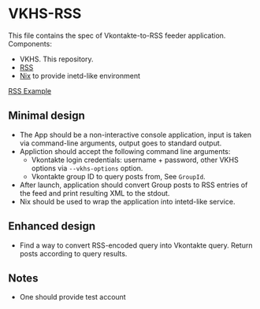 VKHS-RSS
========

This file contains the spec of Vkontakte-to-RSS feeder application. Components:

* VKHS. This repository.
* [RSS](https://github.com/haskell-hvr/rss)
* [Nix](https://nixos.org) to provide inetd-like environment

[RSS Example](https://github.com/haskell-hvr/rss/blob/master/examples/whiskers.hs)

Minimal design
--------------

* The App should be a non-interactive console application, input is taken via
  command-line arguments, output goes to standard output.
* Appliction should accept the following command line arguments:
  - Vkontakte login credentials: username + password, other VKHS options via
    `--vkhs-options` option.
  - Vkontakte group ID to query posts from, See `GroupId`.
* After launch, application should convert Group posts to RSS entries of the feed
  and print resulting XML to the stdout.
* Nix should be used to wrap the application into intetd-like service.

Enhanced design
---------------

* Find a way to convert RSS-encoded query into Vkontakte query. Return posts
  according to query results.

Notes
-----

* One should provide test account

